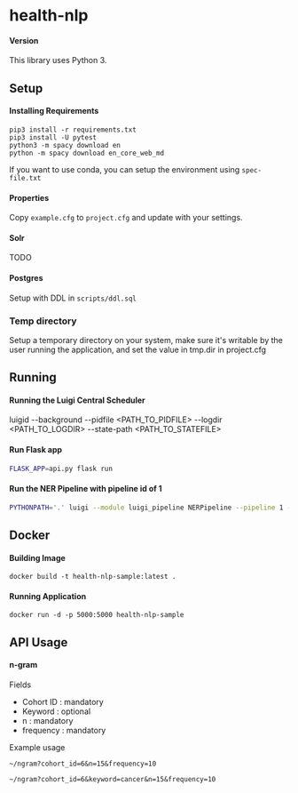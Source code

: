 # health-nlp

#### Version
This library uses Python 3.

## Setup

#### Installing Requirements
```
pip3 install -r requirements.txt
pip3 install -U pytest
python3 -m spacy download en
python -m spacy download en_core_web_md
```
If you want to use conda, you can setup the environment using `spec-file.txt`

#### Properties
Copy `example.cfg` to `project.cfg` and update with your settings.

#### Solr
TODO

#### Postgres
Setup with DDL in `scripts/ddl.sql`

### Temp directory
Setup a temporary directory on your system, make sure it's writable by the user running the application, and set the value in tmp.dir in project.cfg

## Running

#### Running the Luigi Central Scheduler
luigid --background --pidfile <PATH_TO_PIDFILE> --logdir <PATH_TO_LOGDIR> --state-path <PATH_TO_STATEFILE>

#### Run Flask app
```bash
FLASK_APP=api.py flask run
```

#### Run the NER Pipeline with pipeline id of 1
```bash
PYTHONPATH='.' luigi --module luigi_pipeline NERPipeline --pipeline 1 --job 1234 --owner user 
```

## Docker

#### Building Image
```docker build -t health-nlp-sample:latest . ```

#### Running Application
```docker run -d -p 5000:5000 health-nlp-sample```

## API Usage

#### n-gram

Fields

- Cohort ID : mandatory
- Keyword : optional
- n : mandatory
- frequency : mandatory

Example usage 

`~/ngram?cohort_id=6&n=15&frequency=10`

`~/ngram?cohort_id=6&keyword=cancer&n=15&frequency=10`
